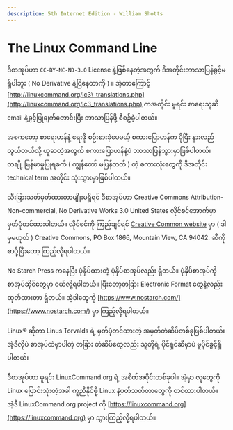 ```yaml
---
description: 5th Internet Edition - William Shotts
---
```


# The Linux Command Line

ဒီစာအုပ်ဟာ `CC-BY-NC-ND-3.0` License နဲ့ဖြစ်နေတဲ့အတွက် ဒီအတိုင်းဘာသာပြန်ခွင့်မရှိပါဘူး \( No Derivative နဲ့ငြိနေတာကို \) ။ အဲ့တာကြောင့် [http://linuxcommand.org/lc3\_translations.php](http://linuxcommand.org/lc3_translations.php) ကအတိုင်း မူရင်း စာရေးသူဆီ email နဲ့ခွင့်ပြုချက်တောင်းပြီး ဘာသာပြန်ဖို့ စီစဥ်ခဲ့ပါတယ်။

အစကတော့ စာရေးဟန်နဲ့ ရေးဖို့ စဉ်းစားခဲ့ပေမယ်ံ့ စကားပြောဟန်က ပိုပြီး နားလည်လွယ်တယ်လို့ ယူဆတဲ့အတွက် စကားပြောဟန်နဲ့ပဲ ဘာသာပြန်သွားမှာဖြစ်ပါတယ်။ တချို့ မြန်မာမှုပြုရခက် \( ကျွန်တော် မပြန်တတ် \) တဲ့ စကားလုံးတွေကို ဒီအတိုင်း technical term အတိုင်း သုံးသွားမှာဖြစ်ပါတယ်။



သီးခြားသတ်မှတ်ထားတာမျိူးမရှိရင် ဒီစာအုပ်ဟာ Creative Commons Attribution-Non-commercial, No Derivative Works 3.0 United States လိုင်စင်အောက်မှာ မှတ်ပုံတင်ထားပါတယ်။ လိုင်စင်ကို ကြည့်ချင်ရင် [Creative Common website](https://creativecommons.org/licenses/by-nc-nd/3.0/) မှာ \( ဒါမှမဟုတ် \) Creative Commons, PO Box 1866, Mountain View, CA 94042. ဆီကို စာပို့ပြီးတော့ ကြည့်လို့ရပါတယ်။

No Starch Press ကနေပြီး ပုံနှိပ်ထားတဲ့ ပုံနှိပ်စာအုပ်လည်း ရှိတယ်။ ပုံနှိပ်စာအုပ်ကို စာအုပ်ဆိုင်တွေမှာ ဝယ်လို့ရပါတယ်။ ပြီးတော့တခြား Electronic Format တွေနဲ့လည်း ထုတ်ထားတာ ရှိတယ်။ အဲ့ဒါတွေကို [https://www.nostarch.com/](https://www.nostarch.com/) မှာ ကြည့်လို့ရပါတယ်။

Linux® ဆိုတာ Linus Torvalds ရဲ့ မှတ်ပုံတင်ထားတဲ့ အမှတ်တံဆိပ်တစ်ခုဖြစ်ပါတယ်။ အဲ့ဒီလိုပဲ စာအုပ်ထဲမှာပါတဲ့ တခြား တံဆိပ်တွေလည်း သူတို့ရဲ့ ပိုင်ရှင်ဆီမှာပဲ မူပိုင်ခွင့်ရှိပါတယ်။

ဒီစာအုပ်ဟာ မူရင်း LinuxCommand.org ရဲ့ အစိတ်အပိုင်းတစ်ခုပါ။ အဲ့မှာ လူတွေကို Linux ပြောင်းသုံးတဲ့အခါ ကူညီနိုင်ဖို့ Linux နဲ့ပတ်သတ်တာတွေကို တင်ထားပါတယ်။ အဲ့ဒီ LinuxCommand.org project ကို [https://linuxcommand.org](https://linuxcommand.org) မှာ သွားကြည့်လို့ရပါတယ်။



